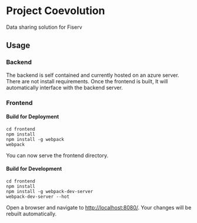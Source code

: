 # Project Coevolution

Data sharing solution for Fiserv

## Usage

### Backend

The backend is self contained and currently hosted on an azure server. There are not install requirements. Once the frontend is built, It will automatically interface with the backend server.

### Frontend

#### Build for Deployment

```
cd frontend
npm install
npm install -g webpack
webpack
```

You can now serve the frontend directory.

#### Build for Development

```
cd frontend
npm install
npm install -g webpack-dev-server
webpack-dev-server --hot
```

Open a browser and navigate to <http://localhost:8080/>. Your changes will be rebuilt automatically.

